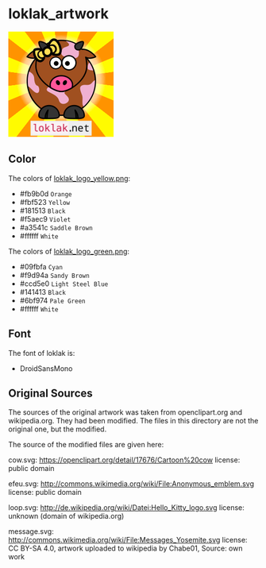 # loklak_artwork

![alt text](/website%20images/loklak_sticker_yellow.png "loklak logo")

## Color

The colors of [loklak_logo_yellow.png](/website%20images/loklak_sticker_yellow.png):

- #fb9b0d `Orange` 
- #fbf523 `Yellow`
- #181513 `Black`
- #f5aec9 `Violet`
- #a3541c `Saddle Brown`
- #ffffff `White`

The colors of [loklak_logo_green.png](/website%20images/loklak_sticker_green.png):

- #09fbfa `Cyan`
- #f9d94a `Sandy Brown`
- #ccd5e0 `Light Steel Blue`
- #141413 `Black`
- #6bf974 `Pale Green`
- #ffffff `White`

## Font

The font of loklak is:

- DroidSansMono

## Original Sources

The sources of the original artwork was taken from openclipart.org and wikipedia.org. They had been modified. The files in this directory are not the original one, but the modified. 

The source of the modified files are given here:

cow.svg:
https://openclipart.org/detail/17676/Cartoon%20cow
license: public domain

efeu.svg:
http://commons.wikimedia.org/wiki/File:Anonymous_emblem.svg
license: public domain

loop.svg:
http://de.wikipedia.org/wiki/Datei:Hello_Kitty_logo.svg
license: unknown (domain of wikipedia.org)

message.svg:
http://commons.wikimedia.org/wiki/File:Messages_Yosemite.svg
license: CC BY-SA 4.0, artwork uploaded to wikipedia by Chabe01, Source: own work
